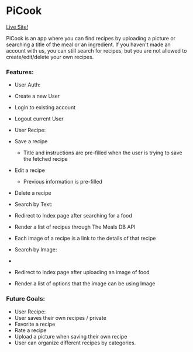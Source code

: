 # PiCook
[Live Site!](https://picook.herokuapp.com/#/)

PiCook is an app where you can find recipes by uploading a picture or searching a title of the meal or an ingredient.
If you haven't made an account with us, you can still search for recipes, but you are not allowed to create/edit/delete your own recipes.

### Features:
* User Auth:
 * Create a new User
 * Login to existing account
 * Logout current User

* User Recipe:
 * Save a recipe
   * Title and instructions are pre-filled when the user is trying to save the fetched recipe 
 * Edit a recipe
   * Previous information is pre-filled 
 * Delete a recipe

* Search by Text:
 * Redirect to Index page after searching for a food
 * Render a list of recipes through The Meals DB API
 
 * Each image of a recipe is a link to the details of that recipe


* Search by Image:
 * 
 * Redirect to Index page after uploading an image of food
 * Render a list of options that the image can be using Image



### Future Goals:
* User Recipe:
 * User saves their own recipes / private
 * Favorite a recipe
 * Rate a recipe
 * Upload a picture when saving their own recipe
 * User can organize different recipes by categories.

